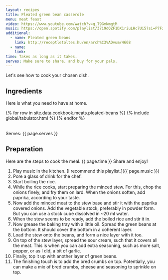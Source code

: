 ```yaml
---
layout: recipes
title: Pleated green bean casserole
menu: meat feast
video: https://www.youtube.com/watch?v=q_T9GmNmqtM
music: https://open.spotify.com/playlist/37i9dQZF1DX1riuLHc7Ui5?si=P7Fz8s18QQKamfbkYGBJ_w
additional:
  - name: Pleated green beans
    link: http://receptletoltes.hu/en/arch%C3%ADvum/4668
  - name: 
    link: 
time: Takes as long as it takes.
serves: Make sure to share, and buy for your pals.
---
```


Let's see how to cook your chosen dish.

## Ingredients

Here is what you need to have at home.

<table>
  {% for row  in site.data.cookbook.meats.pleated-beans %}
{% include global/tabulator.html %}
  {% endfor %}
</table>

Serves: {{ page.serves }}

## Preparation

Here are the steps to cook the meal. {{ page.time }} Share and enjoy!

1. Play music in the kitchen. [I recommend this playlist.]({{ page.music }})
2. Pore a glass of drink for the chef.
3. Start boiling the rice.
4. While the rice cooks, start preparing the minced stew. For this, chop the onions finely, and fry them on lard. When the onions soften, add paprika, according to your taste.
5. Now add the minced meat to the stew base and stir it with the paprika covered onions. Add the vegetable stock, preferably in powder form. But you can use a stock cube dissolved in ~20 ml water.
6. When the stew seems to be ready, add the boiled rice and stir it in.
7. Now grease the baking tray with a little oil. Spread the green beans at the bottom. It should cover the bottom in a coherent layer.
8. Load the stew onto the beans, and form a nice layer with it too.
9. On top of the stew layer, spread the sour cream, such that it covers all the meat. This is when you can add extra seasoning, such as more salt, pepper, or as I did, a bit of garlic.
10. Finally, top it up with another layer of green beans.
11. The finishing touch is to add the bred crumbs on top. Potentially, you can make a mix of bred crumbs, cheese and seasoning to sprinkle on top. 